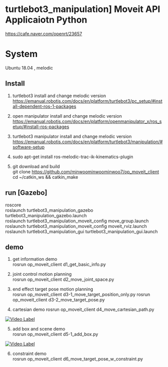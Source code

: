 # turtlebot3_manipulation] Moveit API Applicaiotn Python      

https://cafe.naver.com/openrt/23657   

# System   
Ubuntu 18.04 , melodic 

## Install   

1. turtlebot3 install and change melodic version      
https://emanual.robotis.com/docs/en/platform/turtlebot3/pc_setup/#install-dependent-ros-1-packages    

2. open manipulator install and change melodic version       
https://emanual.robotis.com/docs/en/platform/openmanipulator_x/ros_setup/#install-ros-packages    

3. turtlebot3 manipulator install and change melodic version       
https://emanual.robotis.com/docs/en/platform/turtlebot3/manipulation/#software-setup    

4. sudo apt-get install ros-melodic-trac-ik-kinematics-plugin     

5. git download and build       
git clone https://github.com/minwoominwoominwoo7/op_moveit_client   
cd ~/catkin_ws && catkin_make    

## run [Gazebo]   
roscore   
roslaunch turtlebot3_manipulation_gazebo turtlebot3_manipulation_gazebo.launch  
roslaunch turtlebot3_manipulation_moveit_config move_group.launch  
roslaunch turtlebot3_manipulation_moveit_config moveit_rviz.launch  
roslaunch turtlebot3_manipulation_gui turtlebot3_manipulation_gui.launch   

## demo
1. get information demo  
rosrun op_moveit_client d1_get_basic_info.py

2. joint control motion planning   
rosrun op_moveit_client d2_move_joint_space.py

3. end effect target pose motion planning   
rosrun op_moveit_client d3-1_move_target_position_only.py
rosrun op_moveit_client d3-2_move_target_pose.py

4. cartesian demo 
rosrun op_moveit_client d4_move_cartesian_path.py   

[![Video Label](http://img.youtube.com/vi/jIu7RaQzyOc/0.jpg)](https://youtu.be/jIu7RaQzyOc?t=0s)   

5. add box and scene demo   
rosrun op_moveit_client d5-1_add_box.py

[![Video Label](http://img.youtube.com/vi/OQXUlKhSl-g/0.jpg)](https://youtu.be/OQXUlKhSl-g?t=0s)   

6. constraint demo  
rosrun op_moveit_client d6_move_target_pose_w_constraint.py
